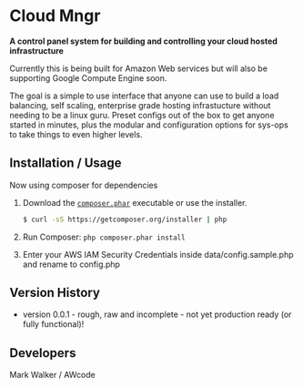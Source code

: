 Cloud Mngr
==============

**A control panel system for building and controlling your cloud hosted infrastructure**

Currently this is being built for Amazon Web services but will also be supporting Google Compute Engine soon.

The goal is a simple to use interface that anyone can use to build a load balancing, self scaling, enterprise grade hosting infrastucture without needing to be a linux guru.
Preset configs out of the box to get anyone started in minutes, plus the modular and configuration options for sys-ops to take things to even higher levels.

Installation / Usage
--------------------
Now using composer for dependencies

1. Download the [`composer.phar`](https://getcomposer.org/composer.phar) executable or use the installer.

    ``` sh
    $ curl -sS https://getcomposer.org/installer | php
    ```
2. Run Composer: `php composer.phar install`
3. Enter your AWS IAM Security Credentials inside data/config.sample.php and rename to config.php

Version History
---------------
- version 0.0.1 - rough, raw and incomplete - not yet production ready (or fully functional)!

Developers
----------
Mark Walker / AWcode
